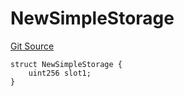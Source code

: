 # NewSimpleStorage
[Git Source](https://github.com/ubiquity/ubiquity-dollar/blob/501e69f1c1c7c1a4291867db587c06a5387026e0/src/dollar/mocks/MockFacet.sol)


```solidity
struct NewSimpleStorage {
    uint256 slot1;
}
```

